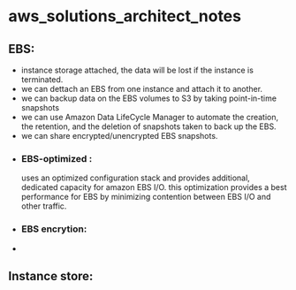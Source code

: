 # aws_solutions_architect_notes
## EBS:
- instance storage attached, the data will be lost if the instance is terminated.
- we can dettach an EBS from one instance and attach it to another.
- we can backup data on the EBS volumes to S3 by taking point-in-time snapshots
- we can use Amazon Data LifeCycle  Manager to automate the creation, the retention, and the deletion of snapshots taken to back up the EBS.
- we can share encrypted/unencrypted EBS snapshots.
- ### EBS-optimized :
  uses an optimized configuration stack and provides additional, dedicated capacity for amazon EBS I/O. this optimization provides a best performance for EBS by 
  minimizing contention between EBS I/O and other traffic.
- ### EBS encrytion: 
- 

## Instance store: 
